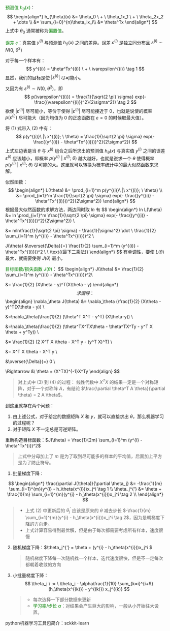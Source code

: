 <font color=green>预测值 $h_{\theta}(x)$</font>：
$$
\begin{align*}
h_{\theta}(x)
&= \theta_0 \ + \ \theta_1x_1 \ + \ \theta_2x_2 + \dots \\
&= \sum_{i=0}^{n}\theta_ix_i\\
&= \theta^Tx
\end{align*}
$$
上式中 $\theta_0$ 通常被称为<font color=green>偏置值</font>。

<font color=green>误差 $\varepsilon$</font>：真实值 $y^{(i)}$ 与预测值 $h_{\theta}(x)$ 之间的差异。误差 $\varepsilon^{(i)}$ 是独立同分布且 $\varepsilon^{(i)} \sim N(0,\ \theta^2)$

对于每一个样本有：
$$
y^{(i)} = \theta^Tx^{(i)} \ + \ \varepsilon^{(i)} \tag 1
$$
显然，我们的目标是使 $|\varepsilon^{(i)}|$ 尽可能小。

又因为有 $\varepsilon^{(i)} \sim N(0,\ \theta^2)$，即 
$$
p(\varepsilon^{(i)}) = \frac{1}{\sqrt{2 \pi} \sigma} exp(- \frac{(\varepsilon^{(i)})^2}{2\sigma^2}) \tag 2
$$
欲使 $|\varepsilon^{(i)}|$ 尽可能小，等价于使得 $|\varepsilon^{(i)}|$ 尽可能接近于 $0$，也就是说使的概率 $p(\varepsilon^{(i)})$ 尽可能大（因为均值为 $0$ 的正态函数在 $\varepsilon = 0$ 的时候取最大值）。

将 $(1)$ 式带入 $(2)$ 中有：
$$
p(y^{(i)}\ |\ x^{(i)}; \ \theta) = \frac{1}{\sqrt{2 \pi} \sigma} exp(- \frac{(y^{(i)} - \theta^Tx^{(i)}))^2}{2\sigma^2})
$$
上式左边表是当 $\theta$ 与 $x^{(i)}$ 组合之后所求出的预测值 $h_\theta(x)$ 与真实值 $y^{(i)}$ 之间的误差 $\varepsilon^{(i)}$ 应该越小，即概率 $p(y^{(i)}\ |\ x^{(i)}; \ \theta)$ 越大越好，也就是说求一个 $\theta$ 使得概率 $p(y^{(i)}\ |\ x^{(i)}; \ \theta)$ 尽可能的大。这里就可以转换为概率统计中的最大似然函数来求解。

似然函数：
$$
\begin{align*}
L(\theta) &= \prod_{i=1}^m p(y^{(i)}\ |\ x^{(i)}; \ \theta) \\
&= \prod_{i=1}^m \frac{1}{\sqrt{2 \pi} \sigma} exp(- \frac{(y^{(i)} - \theta^Tx^{(i)}))^2}{2\sigma^2})
\end{align*}
$$
根据最大似然函数的求解方法，两边同时取 $ln$ 有
$$
\begin{align*}
ln L(\theta) &= ln \prod_{i=1}^m \frac{1}{\sqrt{2 \pi} \sigma} exp(- \frac{(y^{(i)} - \theta^Tx^{(i)}))^2}{2\sigma^2}) \\

&= mln\frac{1}{\sqrt{2 \pi} \sigma} - \frac{1}{\sigma^2} \dot \ \frac{1}{2} \sum_{i=1}^m (y^{(i)} - \theta^Tx^{(i)}))^2 \\

J(\theta) &\overset{\Delta}{=} \frac{1}{2} \sum_{i=1}^m (y^{(i)} - \theta^Tx^{(i)}))^2 \ \ \text{(最下二乘法)}
\end{align*}
$$
有单调性，要使 $L(\theta)$ 最大，就需要使得 $J(\theta)$ 最小，

<font color=green>目标函数/损失函数 $J(\theta)$</font>：
$$
\begin{align*}
J(\theta) &= \frac{1}{2} \sum_{i=1}^m (y^{(i)} - \theta^Tx^{(i)}))^2\\

&= \frac{1}{2} (X\theta - y)^T(X\theta - y)
\end{align*}
$$
求偏导：
$$
\begin{align}
\nabla_\theta J(\theta) &= \nabla_\theta (\frac{1}{2} (X\theta - y)^T(X\theta - y)) \\

&=\nabla_\theta(\frac{1}{2} (\theta^T X^T - y^T) (X\theta-y)) \\ 

&=\nabla_\theta(\frac{1}{2} (\theta^TX^TX\theta - \theta^TX^Ty - y^T X \theta + y^Ty)) \\

&= \frac{1}{2} (2 X^T X \theta - X^T y - (y^T X)^T) \\ 

&= X^T X \theta - X^T y \\

&\overset{\Delta}{=} 0 \\

\Rightarrow &\ \theta = (X^TX)^{-1}X^Ty
\end{align}
$$

> 对上式中 $(3)$ 到 $(4)$ 的过程： 线性代数中 $X^TX$ 的结果一定是一个对称矩阵，对于一个对称阵 $A$，有结论 $\frac{\partial \theta^T A \theta}{\partial \theta} = 2 A \theta$。

到这里就存在两个问题：

1. 由上述公式，对于给定的数据矩阵 $X$ 和 $y$，就可以直接求出 $\theta$，那么机器学习的过程呢？
2. 对于矩阵 $X$ 不一定总是可逆矩阵。

重新构造目标函数：$J(\theta) = \frac{1}{2m} \sum_{i=1}^m (y^{i} - \theta^Tx^{i})^2$

> 上式中分母加上了 $m$ 是为了取到尽可能多的样本的平均值，后面加上平方是为了防止符号。

1. 批量梯度下降：

$$
\begin{align*}
\frac{\partial J(\theta)}{\partial \theta_j} &= -\frac{1}{m} \sum_{i=1}^{m}(y^{i} - h_\theta(x^{i}))x_j^i \tag 1 \\
\theta_j^{‘} &= \theta + \frac{1}{m} \sum_{i=1}^{m}(y^{i} - h_\theta(x^{i}))x_j^i \tag 2 \\
\end{align*}
$$

> - 上式 $(2)$ 中更新后的 $\theta_j^{'}$ 应该是原来的 $\theta$ 减去步长 $-\frac{1}{m} \sum_{i=1}^{m}(y^{i} - h_\theta(x^{i}))x_j^i \tag 2$，因为是朝梯度下降的方向走。
> - 上式计算容易得到最优解，但是由于每次都需要考虑所有样本，速度很慢

2. 随机梯度下降：$\theta_j^{‘} = \theta + (y^{i} - h_\theta(x^{i}))x_j^i $

    > 随机梯度下降每一次随机找一个样本，迭代速度很快，但是不一定每次都朝着收敛的方向

3. 小批量梯度下降：
    $$
    \theta_j \ := \ \theta_j - \alpha\frac{1}{10} \sum_{k=i}^{i+9} (h_\theta(x^{(k)}) - y^{(k)}) x_j^{(k)}
    $$

    > - 每次选择一下部分数据来更新
    > - <font color=green>学习率/步长 $\alpha$</font>：对结果会产生巨大的影响，一般从小开始往大设置。

python机器学习工具包简介：sckkit-learn
